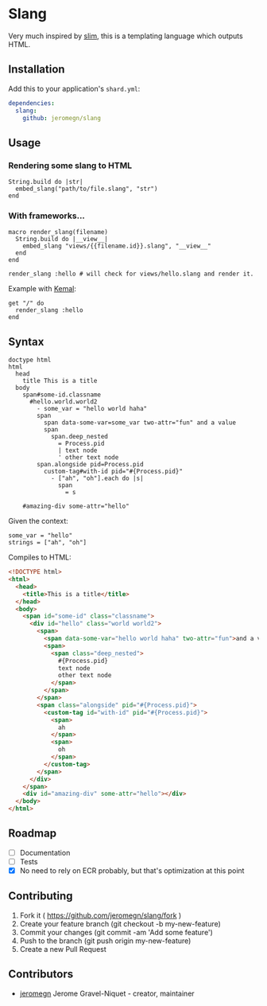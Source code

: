 # Slang

Very much inspired by [slim](https://github.com/slim-template/slim), this is a templating language which outputs HTML.

## Installation

Add this to your application's `shard.yml`:

```yaml
dependencies:
  slang:
    github: jeromegn/slang
```

## Usage

### Rendering some slang to HTML

```crystal
String.build do |str|
  embed_slang("path/to/file.slang", "str")
end
```

### With frameworks...

```crystal
macro render_slang(filename)
  String.build do |__view__|
    embed_slang "views/{{filename.id}}.slang", "__view__"
  end
end

render_slang :hello # will check for views/hello.slang and render it.
```

Example with [Kemal](http://kemalcr.com):

```crystal
get "/" do
  render_slang :hello
end
```

## Syntax

```slim
doctype html
html
  head
    title This is a title
  body
    span#some-id.classname
      #hello.world.world2
        - some_var = "hello world haha"
        span
          span data-some-var=some_var two-attr="fun" and a value
          span
            span.deep_nested
              = Process.pid
              | text node
              ' other text node
        span.alongside pid=Process.pid
          custom-tag#with-id pid="#{Process.pid}"
            - ["ah", "oh"].each do |s|
              span
                = s

    #amazing-div some-attr="hello"
```

Given the context:

```crystal
some_var = "hello"
strings = ["ah", "oh"]
```

Compiles to HTML:

```html
<!DOCTYPE html>
<html>
  <head>
    <title>This is a title</title>
  </head>
  <body>
    <span id="some-id" class="classname">
      <div id="hello" class="world world2">
        <span>
          <span data-some-var="hello world haha" two-attr="fun">and a value</span>
          <span>
            <span class="deep_nested">
              #{Process.pid}
              text node
              other text node
            </span>
          </span>
        </span>
        <span class="alongside" pid="#{Process.pid}">
          <custom-tag id="with-id" pid="#{Process.pid}">
            <span>
              ah
            </span>
            <span>
              oh
            </span>
          </custom-tag>
        </span>
      </div>
    </span>
    <div id="amazing-div" some-attr="hello"></div>
  </body>
</html>
```

## Roadmap

- [ ] Documentation
- [ ] Tests
- [x] No need to rely on ECR probably, but that's optimization at this point

## Contributing

1. Fork it ( https://github.com/jeromegn/slang/fork )
2. Create your feature branch (git checkout -b my-new-feature)
3. Commit your changes (git commit -am 'Add some feature')
4. Push to the branch (git push origin my-new-feature)
5. Create a new Pull Request

## Contributors

- [jeromegn](https://github.com/jeromegn) Jerome Gravel-Niquet - creator, maintainer

